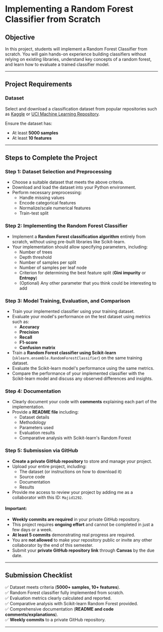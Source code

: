 # Implementing a Random Forest Classifier from Scratch

## Objective
In this project, students will implement a Random Forest Classifier from scratch. You will gain hands-on experience building classifiers without relying on existing libraries, understand key concepts of a random forest, and learn how to evaluate a trained classifier model.

---

## Project Requirements

### Dataset
Select and download a classification dataset from popular repositories such as [Kaggle](https://www.kaggle.com/) or [UCI Machine Learning Repository](https://archive.ics.uci.edu/ml/index.php).

Ensure the dataset has:
- At least **5000 samples**
- At least **10 features**

---

## Steps to Complete the Project

### Step 1: Dataset Selection and Preprocessing
- Choose a suitable dataset that meets the above criteria.
- Download and load the dataset into your Python environment.
- Perform necessary preprocessing:
  - Handle missing values
  - Encode categorical features
  - Normalize/scale numerical features
  - Train-test split

### Step 2: Implementing the Random Forest Classifier
- Implement a **Random Forest classification algorithm** entirely from scratch, without using pre-built libraries like Scikit-learn.
- Your implementation should allow specifying parameters, including:
  - Number of trees
  - Depth threshold
  - Number of samples per split
  - Number of samples per leaf node
  - Criterion for determining the best feature split (**Gini impurity** or **Entropy**)
  - (Optional) Any other parameter that you think could be interesting to add

### Step 3: Model Training, Evaluation, and Comparison
- Train your implemented classifier using your training dataset.
- Evaluate your model's performance on the test dataset using metrics such as:
  - **Accuracy**
  - **Precision**
  - **Recall**
  - **F1-score**
  - **Confusion matrix**
- Train a **Random Forest classifier using Scikit-learn** (`sklearn.ensemble.RandomForestClassifier`) on the same training dataset.
- Evaluate the Scikit-learn model's performance using the same metrics.
- Compare the performance of your implemented classifier with the Scikit-learn model and discuss any observed differences and insights.

### Step 4: Documentation
- Clearly document your code with **comments** explaining each part of the implementation.
- Provide a **README file** including:
  - Dataset details
  - Methodology
  - Parameters used
  - Evaluation results
  - Comparative analysis with Scikit-learn's Random Forest

### Step 5: Submission via GitHub
- **Create a private GitHub repository** to store and manage your project.
- Upload your entire project, including:
  - The dataset (or instructions on how to download it)
  - Source code
  - Documentation
  - Results
- Provide me access to review your project by adding me as a collaborator with this ID: `Majid1292`.

#### Important:
- **Weekly commits are required** in your private GitHub repository.
- This project requires **ongoing effort** and cannot be completed in just a few days or a week.
- **At least 5 commits** demonstrating real progress are required.
- You are **not allowed** to make your repository public or invite any other collaborator by the end of this semester.
- Submit your **private GitHub repository link** through **Canvas** by the due date.

---

## Submission Checklist
✅ Dataset meets criteria (**5000+ samples, 10+ features**).  
✅ Random Forest classifier fully implemented from scratch.  
✅ Evaluation metrics clearly calculated and reported.  
✅ Comparative analysis with Scikit-learn Random Forest provided.  
✅ Comprehensive documentation (**README and code comments/explanations**).  
✅ **Weekly commits** to a private GitHub repository.  

---
